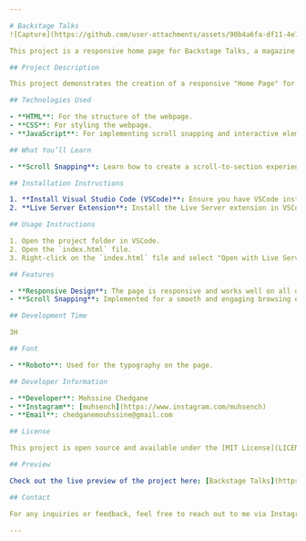 ```yaml
---

# Backstage Talks
![Capture](https://github.com/user-attachments/assets/90b4a6fa-df11-4e74-9007-0f6dd9c7e9a5)

This project is a responsive home page for Backstage Talks, a magazine that features casual yet in-depth dialogues on design and business. The goal of the magazine is to foster discussions that shape and influence our complex world, helping us make informed decisions.

## Project Description

This project demonstrates the creation of a responsive "Home Page" for Backstage Talks. The focus is on implementing scroll snapping, allowing users to smoothly scroll through different sections of the page, providing a seamless user experience. The design aims to balance simplicity and functionality while showcasing the magazine's content.

## Technologies Used

- **HTML**: For the structure of the webpage.
- **CSS**: For styling the webpage.
- **JavaScript**: For implementing scroll snapping and interactive elements.

## What You’ll Learn

- **Scroll Snapping**: Learn how to create a scroll-to-section experience with smooth and precise snapping between sections.

## Installation Instructions

1. **Install Visual Studio Code (VSCode)**: Ensure you have VSCode installed on your machine.
2. **Live Server Extension**: Install the Live Server extension in VSCode for live reloading of your page.

## Usage Instructions

1. Open the project folder in VSCode.
2. Open the `index.html` file.
3. Right-click on the `index.html` file and select "Open with Live Server" to launch the project in your default web browser.

## Features

- **Responsive Design**: The page is responsive and works well on all devices using media queries.
- **Scroll Snapping**: Implemented for a smooth and engaging browsing experience.

## Development Time

3H

## Font

- **Roboto**: Used for the typography on the page.

## Developer Information

- **Developer**: Mohssine Chedgane
- **Instagram**: [muhsench](https://www.instagram.com/muhsench)
- **Email**: chedganemouhssine@gmail.com

## License

This project is open source and available under the [MIT License](LICENSE).

## Preview

Check out the live preview of the project here: [Backstage Talks](https://mohsinech.github.io/BackstageTalks-clone-frontendPractice/)

## Contact

For any inquiries or feedback, feel free to reach out to me via Instagram or email.

---
```

